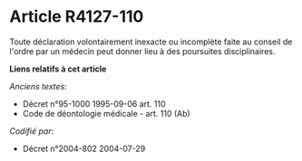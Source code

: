 # Article R4127-110

Toute déclaration volontairement inexacte ou incomplète faite au conseil de l'ordre par un médecin peut donner lieu à des
poursuites disciplinaires.

**Liens relatifs à cet article**

_Anciens textes_:

  - Décret n°95-1000 1995-09-06 art. 110
  - Code de déontologie médicale - art. 110 (Ab)

_Codifié par_:

  - Décret n°2004-802 2004-07-29
